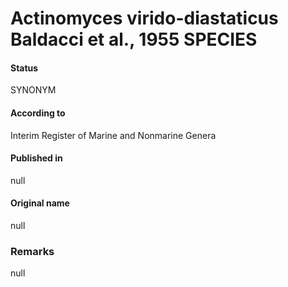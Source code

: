 Actinomyces virido-diastaticus Baldacci et al., 1955 SPECIES
=======

#### Status
SYNONYM

#### According to
Interim Register of Marine and Nonmarine Genera

#### Published in
null

#### Original name
null

### Remarks
null